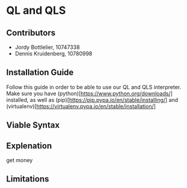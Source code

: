 # QL and QLS
## Contributors
- Jordy Bottlelier, 10747338
- Dennis Kruidenberg, 10780998

## Installation Guide
Follow this guide in order to be able to use our QL and QLS interpreter. Make sure you have (python)[https://www.python.org/downloads/] installed, as well as (pip)[https://pip.pypa.io/en/stable/installing/] and (virtualenv)[https://virtualenv.pypa.io/en/stable/installation/]

## Viable Syntax

## Explenation
get money

## Limitations